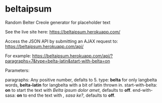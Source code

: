 # beltaipsum
Random Belter Creole generator for placeholder text

See the live site here: https://beltaipsum.herokuapp.com/

Access the JSON API by submitting an AJAX request to: https://beltaipsum.herokuapp.com/api/

For example: https://beltaipsum.herokuapp.com/api/?paragraphs=7&type=belta-latin&start-with-belta=on

Parameters:

paragraphs: Any positive number, defalts to 5.
type: **belta** for only langbelta words, **belta-latin** for langbelta with a bit of latin thrown in.
start-with-belta: **on** to start the text with *Belta ipsum dolor amet*, defaults to **off**.
end-with-sasa: **on** to end the text with *, sasa ke?*, defaults to **off**.